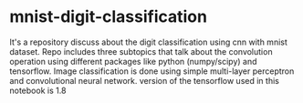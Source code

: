 # mnist-digit-classification
It's a repository discuss about the digit classification using cnn with mnist dataset. Repo includes three subtopics that talk about the convolution operation using different packages like python (numpy/scipy) and tensorflow. Image classification is done using simple multi-layer perceptron and convolutional neural network. version of the tensorflow used in this notebook is 1.8
